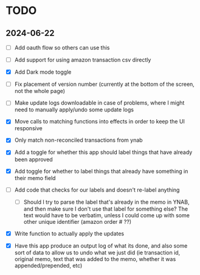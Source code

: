 # TODO

## 2024-06-22

- [ ] Add oauth flow so others can use this
- [ ] Add support for using amazon transaction csv directly
- [x] Add Dark mode toggle
- [ ] Fix placement of version number (currently at the bottom of the screen, not the whole page)
- [ ] Make update logs downloadable in case of problems, where I might need to manually apply/undo some update logs

- [x] Move calls to matching functions into effects in order to keep the UI responsive
- [x] Only match non-reconciled transactions from ynab
- [x] Add a toggle for whether this app should label things that have already been approved
- [x] Add toggle for whether to label things that already have something in their memo field
- [ ] Add code that checks for our labels and doesn't re-label anything
  - [ ] Should I try to parse the label that's already in the memo in YNAB, and then make sure I don't use that label for something else? The text would have to be verbatim, unless I could come up with some other unique identifier (amazon order # ??)
- [x] Write function to actually apply the updates
- [x] Have this app produce an output log of what its done, and also some sort of data to allow us to undo what we just did (ie transaction id, original memo, text that was added to the memo, whether it was appended/prepended, etc)
